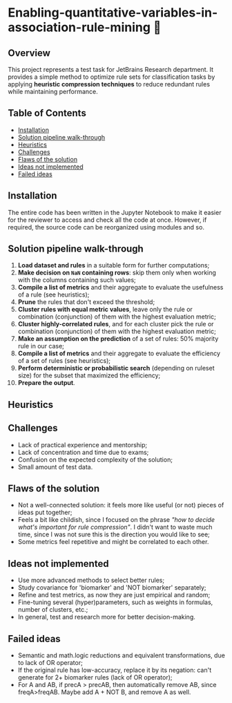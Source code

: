 # Enabling-quantitative-variables-in-association-rule-mining 🦠
## Overview
This project represents a test task for JetBrains Research department. It provides a simple method to optimize rule sets for classification tasks by applying **heuristic compression techniques** to reduce redundant rules while maintaining performance.

## Table of Contents
- [Installation](#installation)
- [Solution pipeline walk-through](#solution-pipeline-walk-through)
- [Heuristics](#heuristics)
- [Challenges](#challenges)
- [Flaws of the solution](#flaws-of-the-solution)
- [Ideas not implemented](#ideas-not-implemented)
- [Failed ideas](#failed-ideas)

## Installation

The entire code has been written in the Jupyter Notebook to make it easier for the reviewer to access and check all the code at once. However, if required, the source code can be reorganized using modules and so.

## Solution pipeline walk-through

1. **Load dataset and rules** in a suitable form for further computations;
2. **Make decision on `NaN` containing rows**: skip them only when working with the columns containing such values;
3. **Compile a list of metrics** and their aggregate to evaluate the usefulness of a rule (see heuristics);
4. **Prune** the rules that don't exceed the threshold;
5. **Cluster rules with equal metric values**, leave only the rule or combination (conjunction) of them with the highest evaluation metric;
6. **Cluster highly-correlated rules**, and for each cluster pick the rule or combination (conjunction) of them with the highest evaluation metric;
7. **Make an assumption on the prediction** of a set of rules: $50\%$ majority rule in our case;
8. **Compile a list of metrics** and their aggregate to evaluate the efficiency of a set of rules (see heuristics);
9. **Perform deterministic or probabilistic search** (depending on ruleset size) for the subset that maximized the efficiency;
10. **Prepare the output**.

## Heuristics



## Challenges
- Lack of practical experience and mentorship;
- Lack of concentration and time due to exams;
- Confusion on the expected complexity of the solution;
- Small amount of test data.

## Flaws of the solution
- Not a well-connected solution: it feels more like useful (or not) pieces of ideas put together;
- Feels a bit like childish, since I focused on the phrase *"how to decide what's important for rule compression"*. I didn't want to waste much time, since I was not sure this is the direction you would like to see;
- Some metrics feel repetitive and might be correlated to each other.

## Ideas not implemented
- Use more advanced methods to select better rules;
- Study covariance for 'biomarker' and 'NOT biomarker' separately;
- Refine and test metrics, as now they are just empirical and random;
- Fine-tuning several (hyper)parameters, such as weights in formulas, number of clusters, etc.;
- In general, test and research more for better decision-making.

## Failed ideas
- Semantic and math.logic reductions and equivalent transformations, due to lack of OR operator;
- If the original rule has low-accuracy, replace it by its negation: can't generate for 2+ biomarker rules (lack of OR operator);
- For A and AB, if precA > precAB, then automatically remove AB, since freqA>freqAB. Maybe add A + NOT B, and remove A as well.
